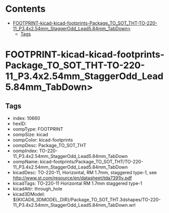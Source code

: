 



Contents
========

* [FOOTPRINT-kicad-kicad-footprints-Package_TO_SOT_THT-TO-220-11_P3.4x2.54mm_StaggerOdd_Lead5.84mm_TabDown>](#footprint-kicad-kicad-footprints-package_to_sot_tht-to-220-11_p34x254mm_staggerodd_lead584mm_tabdown)
	* [Tags](#tags)

# FOOTPRINT-kicad-kicad-footprints-Package_TO_SOT_THT-TO-220-11_P3.4x2.54mm_StaggerOdd_Lead5.84mm_TabDown>

## Tags

- index: 10660
- hexID: 
- oompType: FOOTPRINT
- oompSize: kicad
- oompColor: kicad-footprints
- oompDesc: Package_TO_SOT_THT
- oompIndex: TO-220-11_P3.4x2.54mm_StaggerOdd_Lead5.84mm_TabDown
- oompName: kicad-footprints/Package_TO_SOT_THT/TO-220-11_P3.4x2.54mm_StaggerOdd_Lead5.84mm_TabDown
- kicadDesc: TO-220-11, Horizontal, RM 1.7mm, staggered type-1, see http://www.st.com/resource/en/datasheet/tda7391lv.pdf
- kicadTags: TO-220-11 Horizontal RM 1.7mm staggered type-1
- kicadAttr: through_hole
- kicad3DModel: ${KICAD6_3DMODEL_DIR}/Package_TO_SOT_THT.3dshapes/TO-220-11_P3.4x2.54mm_StaggerOdd_Lead5.84mm_TabDown.wrl
